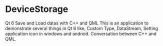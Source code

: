 # DeviceStorage
Qt 6 Save and Load datas with C++ and QML
This is an application to demonstrate several things in Qt 6 like, 
Custom Type, DataStream, 
Setting application icon in windows and android. 
Conversation between C++ and QML.
